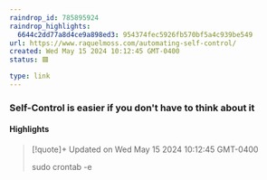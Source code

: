 ```yaml
---
raindrop_id: 785895924
raindrop_highlights:
  6644c2dd77a8d4ce9a898ed3: 954374fec5926fb570bf5a4c939be549
url: https://www.raquelmoss.com/automating-self-control/
created: Wed May 15 2024 10:12:45 GMT-0400
status: 🟥

type: link
---
```



### Self-Control is easier if you don&#39;t have to think about it



#### Highlights

> [!quote]+ Updated on Wed May 15 2024 10:12:45 GMT-0400
>
> sudo crontab -e
